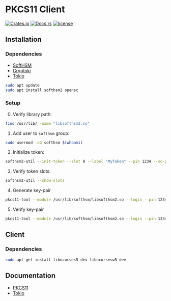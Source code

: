 # PKCS11 Client

[![Crates.io](https://img.shields.io/crates/v/{{project-name}}.svg)](https://crates.io/crates/{{project-name}})
[![Docs.rs](https://docs.rs/project-template/badge.svg)](https://docs.rs/{{project-name}})
[![license](http://img.shields.io/badge/license-MIT-blue.svg)](https://github.com/duclos-cavalcanti/rust-project-template/LICENSE)

## Installation

### Dependencies
- [SoftHSM](https://github.com/softhsm/SoftHSMv2)
- [Cryptoki](https://github.com/parallaxsecond/rust-cryptoki)
- [Tokio](https://github.com/tokio-rs/tokio)

```bash 
sudo apt update
sudo apt install softhsm2 opensc
```

### Setup
0. Verify library path: 
```bash 
find /usr/lib/ -name "libsofthsm2.so"
```

1. Add user to `softhsm` group:
```bash
sudo usermod -aG softhsm $(whoami)
```

2. Initialize token:
```bash 
softhsm2-util --init-token --slot 0 --label "MyToken" --pin 1234 --so-pin 1234
```

3. Verify token slots:
```bash 
softhsm2-util --show-slots
```

4. Generate key-pair 
```bash 
pkcs11-tool --module /usr/lib/softhsm/libsofthsm2.so --login --pin 1234 --keypairgen --key-type rsa:2048 --id 01 --label "TestKey"
```

5. Verify key-pair 
```bash 
pkcs11-tool --module /usr/lib/softhsm/libsofthsm2.so --login --pin 1234 --list-objects
```

## Client
### Dependencies

```bash 
sudo apt-get install libncurses5-dev libncursesw5-dev
```

## Documentation
- [PKCS11](https://thalesdocs.com/gphsm/ptk/5.9/docs/Content/PTK-C_Program/intro_PKCS11.htm)
- [Tokio](https://docs.rs/tokio/latest/tokio/)

